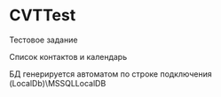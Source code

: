 # CVTTest
Тестовое задание

Список контактов и календарь

БД генерируется автоматом по строке подключения (LocalDb)\MSSQLLocalDB
